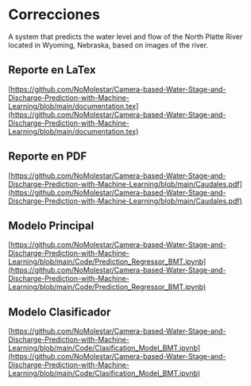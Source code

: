 
# Correcciones

A system that predicts the water level and flow of the North Platte River located in Wyoming, Nebraska, based on images of the river.


## Reporte en LaTex
[https://github.com/NoMolestar/Camera-based-Water-Stage-and-Discharge-Prediction-with-Machine-Learning/blob/main/documentation.tex](https://github.com/NoMolestar/Camera-based-Water-Stage-and-Discharge-Prediction-with-Machine-Learning/blob/main/documentation.tex)

## Reporte en PDF
[https://github.com/NoMolestar/Camera-based-Water-Stage-and-Discharge-Prediction-with-Machine-Learning/blob/main/Caudales.pdf](https://github.com/NoMolestar/Camera-based-Water-Stage-and-Discharge-Prediction-with-Machine-Learning/blob/main/Caudales.pdf)

## Modelo Principal
[https://github.com/NoMolestar/Camera-based-Water-Stage-and-Discharge-Prediction-with-Machine-Learning/blob/main/Code/Prediction_Regressor_BMT.ipynb](https://github.com/NoMolestar/Camera-based-Water-Stage-and-Discharge-Prediction-with-Machine-Learning/blob/main/Code/Prediction_Regressor_BMT.ipynb)

## Modelo Clasificador
[https://github.com/NoMolestar/Camera-based-Water-Stage-and-Discharge-Prediction-with-Machine-Learning/blob/main/Code/Clasification_Model_BMT.ipynb](https://github.com/NoMolestar/Camera-based-Water-Stage-and-Discharge-Prediction-with-Machine-Learning/blob/main/Code/Clasification_Model_BMT.ipynb)
